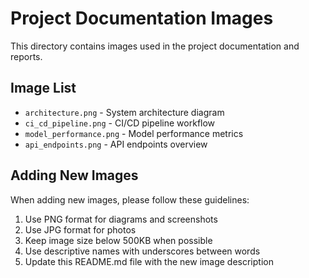 # Project Documentation Images

This directory contains images used in the project documentation and reports.

## Image List

- `architecture.png` - System architecture diagram
- `ci_cd_pipeline.png` - CI/CD pipeline workflow
- `model_performance.png` - Model performance metrics
- `api_endpoints.png` - API endpoints overview

## Adding New Images

When adding new images, please follow these guidelines:

1. Use PNG format for diagrams and screenshots
2. Use JPG format for photos
3. Keep image size below 500KB when possible
4. Use descriptive names with underscores between words
5. Update this README.md file with the new image description 